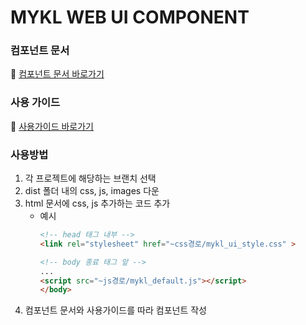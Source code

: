 # MYKL WEB UI COMPONENT

[//]: # (### Table of contents)

[//]: # ()
[//]: # (- [Getting Started]&#40;#Getting Started&#41;)

[//]: # (### Getting Started)

### 컴포넌트 문서
🔗 [컴포넌트 문서 바로가기](https://myklkoreadev.notion.site/MYKL-WEB-UI-COMPONENT-4d6df69243394c5e8a0fc770455ad4ca)

### 사용 가이드
🔗 [사용가이드 바로가기](https://myklkoreadev.notion.site/COMPONENT-GUIDE-c7e41fbe85d646108b8030b5dd953b92)

### 사용방법
1. 각 프로젝트에 해당하는 브랜치 선택
2. dist 폴더 내의 css, js, images 다운
3. html 문서에 css, js 추가하는 코드 추가
   - 예시
       ```html
       <!-- head 태그 내부 -->
       <link rel="stylesheet" href="~css경로/mykl_ui_style.css" >
   
       <!-- body 종료 태그 앞 -->
       ...
      <script src="~js경로/mykl_default.js"></script>
      </body>
       ```
4. 컴포넌트 문서와 사용가이드를 따라 컴포넌트 작성
